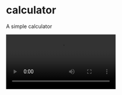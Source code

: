 # calculator
A simple calculator


<video src="https://github.com/jatinkumar-me/calculator/assets/85551434/5a6d8a93-20e8-4e01-84b9-1391dbf48411" controls />
